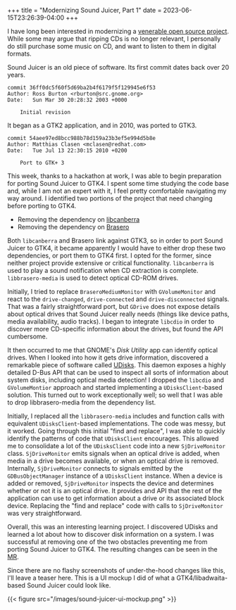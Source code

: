 +++
title = "Modernizing Sound Juicer, Part 1"
date = 2023-06-15T23:26:39-04:00
+++

I have long been interested in modernizing a [venerable open source project](https://gitlab.gnome.org/GNOME/sound-juicer). While some may argue that ripping CDs is no longer relevant, I personally do still purchase some music on CD, and want to listen to them in digital formats.

Sound Juicer is an old piece of software. Its first commit dates back over 20 years.

```
commit 36ff0dc5f60f5d69ba2b4f6179f5f129945e6f53
Author: Ross Burton <rburton@src.gnome.org>
Date:   Sun Mar 30 20:28:32 2003 +0000

    Initial revision
```

It began as a GTK2 application, and in 2010, was ported to GTK3.

```
commit 54aee97ed8bcc988b78d159a23b3ef5e994d5b8e
Author: Matthias Clasen <mclasen@redhat.com>
Date:   Tue Jul 13 22:30:15 2010 +0200

    Port to GTK+ 3
```

This week, thanks to a hackathon at work, I was able to begin preparation for porting Sound Juicer to GTK4. I spent some time studying the code base and, while I am not an expert with it, I feel pretty comfortable navigating my way around. I identified two portions of the project that need changing before porting to GTK4.

* Removing the dependency on [libcanberra](https://0pointer.de/lennart/projects/libcanberra/)
* Removing the dependency on [Brasero](https://gitlab.gnome.org/GNOME/brasero)

Both `libcanberra` and Brasero link against GTK3, so in order to port Sound Juicer to GTK4, it became apparently I would have to either drop these two dependencies, or port them to GTK4 first. I opted for the former, since neither project provide extensive or critical functionality. `libcanberra` is used to play a sound notification when CD extraction is complete. `libbrasero-media` is used to detect optical CD-ROM drives.

Initially, I tried to replace `BraseroMediumMonitor` with `GVolumeMonitor` and react to the `drive-changed`, `drive-connected` and `drive-disconnected` signals. That was a fairly straightforward port, but `GDrive` does not expose details about optical drives that Sound Juicer really needs (things like device paths, media availability, audio tracks). I began to integrate `libcdio` in order to discover more CD-specific information about the drives, but found the API cumbersome.

It then occurred to me that GNOME's _Disk Utility_ app can identify optical drives. When I looked into how it gets drive information, discovered a remarkable piece of software called [UDisks](http://storaged.org/doc/udisks2-api/latest/index.html). This daemon exposes a highly detailed D-Bus API that can be used to inspect all sorts of information about system disks, including optical media detection! I dropped the `libcdio` and `GVolumeMontior` approach and started implementing a `UDisksClient`-based solution. This turned out to work exceptionally well; so well that I was able to drop libbrasero-media from the dependency list.

Initially, I replaced all the `libbrasero-media` includes and function calls with equivalent `UDisksClient`-based implementations. The code was messy, but it worked. Going through this initial "find and replace", I was able to quickly identify the patterns of code that `UDisksClient` encourages. This allowed me to consolidate a lot of the `UDisksClient` code into a new `SjDriveMonitor` class. `SjDriveMonitor` emits signals when an optical drive is added, when media in a drive becomes available, or when an optical drive is removed. Internally, `SjDriveMonitor` connects to signals emitted by the `GDBusObjectManager` instance of a `UDisksClient` instance. When a device is added or removed, `SjDriveMonitor` inspects the device and determines whether or not it is an optical drive. It provides and API that the rest of the application can use to get information about a drive or its associated block device. Replacing the "find and replace" code with calls to `SjDriveMonitor` was very straightforward.

Overall, this was an interesting learning project. I discovered UDisks and learned a lot about how to discover disk information on a system. I was successful at removing one of the two obstacles preventing me from porting Sound Juicer to GTK4. The resulting changes can be seen in the [MR](https://gitlab.gnome.org/GNOME/sound-juicer/-/merge_requests/34).

Since there are no flashy screenshots of under-the-hood changes like this, I'll leave a teaser here. This is a UI mockup I did of what a GTK4/libadwaita-based Sound Juicer could look like.

{{< figure src="/images/sound-juicer-ui-mockup.png" >}}
